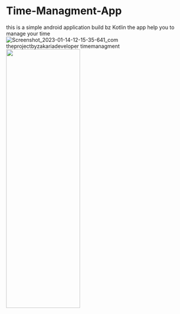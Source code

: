 # Time-Managment-App
this is a simple android application build bz Kotlin the app help you to manage your time
![Screenshot_2023-01-14-12-15-35-641_com theprojectbyzakariadeveloper timemanagment](https://user-images.githubusercontent.com/94437384/212470983-308acff4-6b03-4498-b599-5c21adb4bdd7.jpg)
<img src="https://user-images.githubusercontent.com/94437384/212470983-308acff4-6b03-4498-b599-5c21adb4bdd7.jpg" width="200" height="700">
